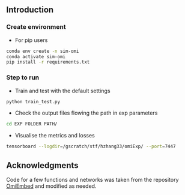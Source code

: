 ## Introduction


### Create environment
-   For pip users
```bash
conda env create -n sim-omi
conda activate sim-omi
pip install -r requirements.txt
```

### Step to run
-   Train and test with the default settings
```bash
python train_test.py
```
-   Check the output files flowing the path in exp parameters
```bash
cd EXP FOLDER PATH/ 
```
-   Visualise the metrics and losses
```bash
tensorboard --logdir=/gscratch/stf/hzhang33/omiExp/ --port=7447
```


## Acknowledgments
Code for a few functions and networks was taken from the repository [OmiEmbed](https://github.com/zhangxiaoyu11/OmiEmbed) and modified as needed.
